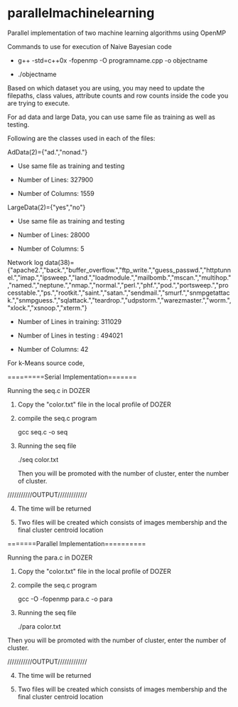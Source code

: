 # parallelmachinelearning


Parallel implementation of two machine learning algorithms using OpenMP


Commands to use for execution of Naive Bayesian code


- g++ -std=c++0x -fopenmp -O programname.cpp -o objectname


- ./objectname


Based on which dataset you are using, you may need to update the filepaths, class values, attribute counts and row counts inside the code you are trying to execute.

For ad data and large Data, you can use same file as training as well as testing.


Following are the classes used in each of the files:


AdData(2)={"ad.","nonad."}


- Use same file as training and testing

- Number of Lines: 327900

- Number of Columns: 1559


LargeData(2)={"yes","no"}

- Use same file as training and testing

- Number of Lines: 28000

- Number of Columns: 5

Network log data(38)={"apache2.","back.","buffer_overflow.","ftp_write.","guess_passwd.","httptunnel.","imap.","ipsweep.","land.","loadmodule.","mailbomb.","mscan.","multihop.","named.","neptune.","nmap.","normal.","perl.","phf.","pod.","portsweep.","processtable.","ps.","rootkit.","saint.","satan.","sendmail.","smurf.","snmpgetattack.","snmpguess.","sqlattack.","teardrop.","udpstorm.","warezmaster.","worm.","xlock.","xsnoop.","xterm."}


- Number of Lines in training: 311029

- Number of Lines in testing : 494021

- Number of Columns: 42

For k-Means source code,

=========Serial Implementation=======


Running the seq.c in DOZER


1. Copy the "color.txt" file in the local profile of DOZER


2. compile the seq.c program


   gcc seq.c -o seq


3. Running the seq file


   ./seq color.txt
   
   
   Then you will be promoted with the number of cluster, enter the number of cluster.


///////////OUTPUT/////////////


4. The time will be returned


5. Two files will be created which consists of images membership and the final cluster centroid location 


=======Parallel Implementation==========


Running the para.c in DOZER


1. Copy the "color.txt" file in the local profile of DOZER


2. compile the seq.c program


   gcc -O -fopenmp para.c -o para


3. Running the seq file


   ./para color.txt
  
  
  Then you will be promoted with the number of cluster, enter the number of cluster.


///////////OUTPUT/////////////


4. The time will be returned


5. Two files will be created which consists of images membership and the final cluster centroid location 
